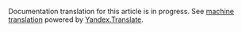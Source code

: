 Documentation translation for this article is in progress.
See
[machine translation](https://z5h64q92x9.net/proxy_u/ru-en.en/http/hhru.github.io/api/rendered-docs/docs/negotiations.md.html) powered by
[Yandex.Translate](https://translate.yandex.com/translate).
